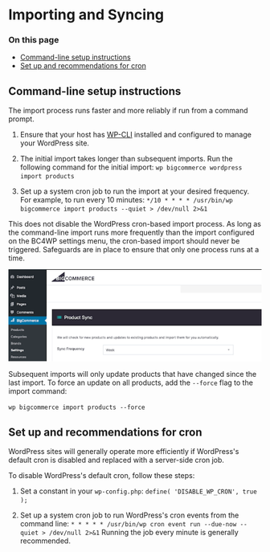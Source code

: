 # Importing and Syncing

<div class="otp" id="no-index">
	
### On this page
- [Command-line setup instructions](#command-line-setup-instructions)
- [Set up and recommendations for cron](#set-up-and-recommendations-for-cron)

</div>

## Command-line setup instructions

The import process runs faster and more reliably if run from a command prompt.

1. Ensure that your host has [WP-CLI](https://wp-cli.org/) installed and configured to manage your WordPress site.

2. The initial import takes longer than subsequent imports. Run the following command for the initial import: 
`wp bigcommerce wordpress import products` 

3. Set up a system cron job to run the import at your desired frequency. For example, to run every 10 minutes:
`*/10 * * * * /usr/bin/wp bigcommerce import products --quiet > /dev/null 2>&1`

This does not disable the WordPress cron-based import process. As long as the command-line import runs more frequently than the import configured on the BC4WP settings menu, the cron-based import should never be triggered. Safeguards are in place to ensure that only one process runs at a time.

![Product Sync](https://raw.githubusercontent.com/bigcommerce/dev-docs/master/assets/images/cli-setup-instructions.png)

Subsequent imports will only update products that have changed since the last import. To force an update on all products, add the `--force` flag to the import command:

`wp bigcommerce import products --force`

## Set up and recommendations for cron

WordPress sites will generally operate more efficiently if WordPress's default cron is disabled and replaced with a server-side cron job.

To disable WordPress's default cron, follow these steps:

1. Set a constant in your `wp-config.php`:
`define( 'DISABLE_WP_CRON', true );`

2. Set up a system cron job to run WordPress's cron events from the command line:
`* * * * * /usr/bin/wp cron event run --due-now --quiet > /dev/null 2>&1`
Running the job every minute is generally recommended.